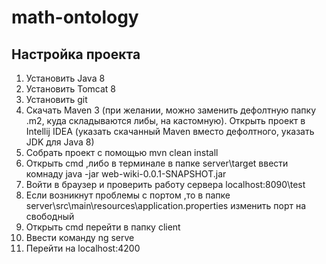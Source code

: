 # math-ontology

## Настройка проекта
1) Установить Java 8
2) Установить Tomcat 8
3) Установить git
4) Скачать Maven 3 (при желании, можно заменить дефолтную папку .m2, куда складываются либы, на кастомную). Открыть проект в Intellij IDEA (указать скачанный Maven вместо дефолтного, указать JDK для Java 8)
5) Собрать проект с помощью mvn clean install
6) Открыть cmd ,либо в терминале в папке server\target ввести комнаду java -jar web-wiki-0.0.1-SNAPSHOT.jar
7) Войти в браузер и проверить работу сервера localhost:8090\test
8) Если возникнут проблемы с портом ,то в папке server\src\main\resources\application.properties изменить порт на свободный 
9) Открыть cmd перейти в папку client
10) Ввести команду ng serve 
11) Перейти на localhost:4200

